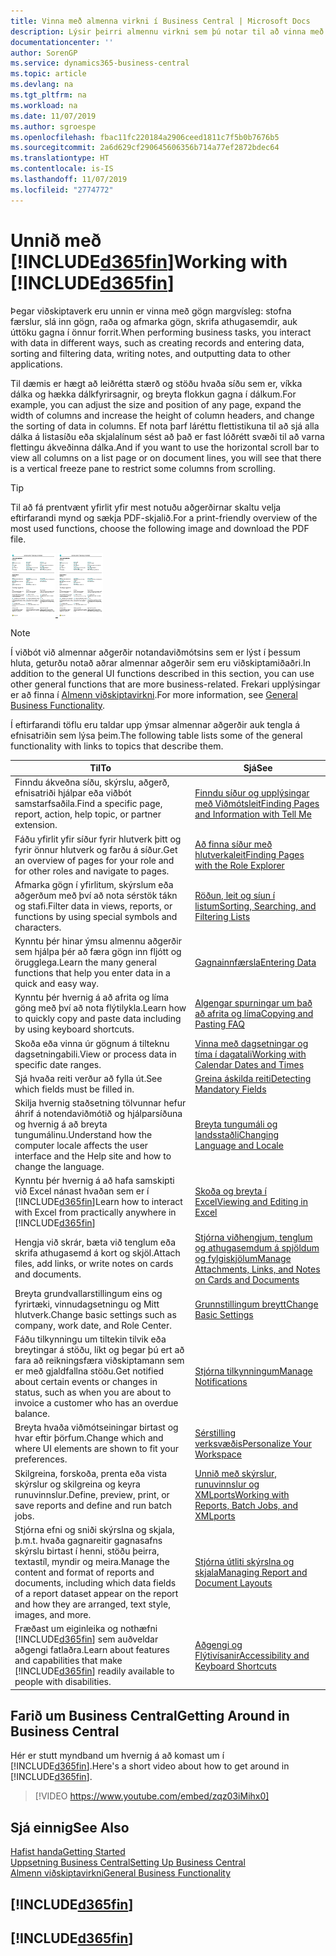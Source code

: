 ```yaml
---
title: Vinna með almenna virkni í Business Central | Microsoft Docs
description: Lýsir þeirri almennu virkni sem þú notar til að vinna með gögn í Business Central, eins og t.d. að færa inn gildi, raða gögnum og breyta yfirliti.
documentationcenter: ''
author: SorenGP
ms.service: dynamics365-business-central
ms.topic: article
ms.devlang: na
ms.tgt_pltfrm: na
ms.workload: na
ms.date: 11/07/2019
ms.author: sgroespe
ms.openlocfilehash: fbac11fc220184a2906ceed1811c7f5b0b7676b5
ms.sourcegitcommit: 2a6d629cf290645606356b714a77ef2872bdec64
ms.translationtype: HT
ms.contentlocale: is-IS
ms.lasthandoff: 11/07/2019
ms.locfileid: "2774772"
---
```

# <a name="working-with-included365finincludesd365fin_mdmd"></a><span data-ttu-id="6f9cd-103">Unnið með [!INCLUDE[d365fin](includes/d365fin_md.md)]</span><span class="sxs-lookup"><span data-stu-id="6f9cd-103">Working with [!INCLUDE[d365fin](includes/d365fin_md.md)]</span></span>
<span data-ttu-id="6f9cd-104">Þegar viðskiptaverk eru unnin er vinna með gögn margvísleg: stofna færslur, slá inn gögn, raða og afmarka gögn, skrifa athugasemdir, auk úttöku gagna í önnur forrit.</span><span class="sxs-lookup"><span data-stu-id="6f9cd-104">When performing business tasks, you interact with data in different ways, such as creating records and entering data, sorting and filtering data, writing notes, and outputting data to other applications.</span></span>

<span data-ttu-id="6f9cd-105">Til dæmis er hægt að leiðrétta stærð og stöðu hvaða síðu sem er, víkka dálka og hækka dálkfyrirsagnir, og breyta flokkun gagna í dálkum.</span><span class="sxs-lookup"><span data-stu-id="6f9cd-105">For example, you can adjust the size and position of any page, expand the width of columns and increase the height of column headers, and change the sorting of data in columns.</span></span> <span data-ttu-id="6f9cd-106">Ef nota þarf láréttu flettistikuna til að sjá alla dálka á listasíðu eða skjalalínum sést að það er fast lóðrétt svæði til að varna flettingu ákveðinna dálka.</span><span class="sxs-lookup"><span data-stu-id="6f9cd-106">And if you want to use the horizontal scroll bar to view all columns on a list page or on document lines, you will see that there is a vertical freeze pane to restrict some columns from scrolling.</span></span>

> [!TIP]
> <span data-ttu-id="6f9cd-107">Til að fá prentvænt yfirlit yfir mest notuðu aðgerðirnar skaltu velja eftirfarandi mynd og sækja PDF-skjalið.</span><span class="sxs-lookup"><span data-stu-id="6f9cd-107">For a print-friendly overview of the most used functions, choose the following image and download the PDF file.</span></span>
>
> <span data-ttu-id="6f9cd-108">[ ![](media/cheat_sheet_inline.png) ](media/cheat_sheet.pdf)</span><span class="sxs-lookup"><span data-stu-id="6f9cd-108">[ ![](media/cheat_sheet_inline.png) ](media/cheat_sheet.pdf)</span></span>

> [!NOTE]
> <span data-ttu-id="6f9cd-109">Í viðbót við almennar aðgerðir notandaviðmótsins sem er lýst í þessum hluta, geturðu notað aðrar almennar aðgerðir sem eru viðskiptamiðaðri.</span><span class="sxs-lookup"><span data-stu-id="6f9cd-109">In addition to the general UI functions described in this section, you can use other general functions that are more business-related.</span></span> <span data-ttu-id="6f9cd-110">Frekari upplýsingar er að finna í [Almenn viðskiptavirkni](ui-across-business-areas.md).</span><span class="sxs-lookup"><span data-stu-id="6f9cd-110">For more information, see [General Business Functionality](ui-across-business-areas.md).</span></span>

<span data-ttu-id="6f9cd-111">Í eftirfarandi töflu eru taldar upp ýmsar almennar aðgerðir auk tengla á efnisatriðin sem lýsa þeim.</span><span class="sxs-lookup"><span data-stu-id="6f9cd-111">The following table lists some of the general functionality with links to topics that describe them.</span></span>

| <span data-ttu-id="6f9cd-112">Til</span><span class="sxs-lookup"><span data-stu-id="6f9cd-112">To</span></span> | <span data-ttu-id="6f9cd-113">Sjá</span><span class="sxs-lookup"><span data-stu-id="6f9cd-113">See</span></span> |
| --- | --- |
|<span data-ttu-id="6f9cd-114">Finndu ákveðna síðu, skýrslu, aðgerð, efnisatriði hjálpar eða viðbót samstarfsaðila.</span><span class="sxs-lookup"><span data-stu-id="6f9cd-114">Find a specific page, report, action, help topic, or partner extension.</span></span> |[<span data-ttu-id="6f9cd-115">Finndu síður og upplýsingar með Viðmótsleit</span><span class="sxs-lookup"><span data-stu-id="6f9cd-115">Finding Pages and Information with Tell Me</span></span>](ui-search.md) |
|<span data-ttu-id="6f9cd-116">Fáðu yfirlit yfir síður fyrir hlutverk þitt og fyrir önnur hlutverk og farðu á síður.</span><span class="sxs-lookup"><span data-stu-id="6f9cd-116">Get an overview of pages for your role and for other roles and navigate to pages.</span></span>|[<span data-ttu-id="6f9cd-117">Að finna síður með hlutverkaleit</span><span class="sxs-lookup"><span data-stu-id="6f9cd-117">Finding Pages with the Role Explorer</span></span>](ui-role-explorer.md)|
| <span data-ttu-id="6f9cd-118">Afmarka gögn í yfirlitum, skýrslum eða aðgerðum með því að nota sérstök tákn og stafi.</span><span class="sxs-lookup"><span data-stu-id="6f9cd-118">Filter data in views, reports, or functions by using special symbols and characters.</span></span> |[<span data-ttu-id="6f9cd-119">Röðun, leit og síun í listum</span><span class="sxs-lookup"><span data-stu-id="6f9cd-119">Sorting, Searching, and Filtering Lists</span></span>](ui-enter-criteria-filters.md) |
|<span data-ttu-id="6f9cd-120">Kynntu þér hinar ýmsu almennu aðgerðir sem hjálpa þér að færa gögn inn fljótt og örugglega.</span><span class="sxs-lookup"><span data-stu-id="6f9cd-120">Learn the many general functions that help you enter data in a quick and easy way.</span></span>|[<span data-ttu-id="6f9cd-121">Gagnainnfærsla</span><span class="sxs-lookup"><span data-stu-id="6f9cd-121">Entering Data</span></span>](ui-enter-data.md)|
|<span data-ttu-id="6f9cd-122">Kynntu þér hvernig á að afrita og líma göng með því að nota flýtilykla.</span><span class="sxs-lookup"><span data-stu-id="6f9cd-122">Learn how to quickly copy and paste data including by using keyboard shortcuts.</span></span>|[<span data-ttu-id="6f9cd-123">Algengar spurningar um það að afrita og líma</span><span class="sxs-lookup"><span data-stu-id="6f9cd-123">Copying and Pasting FAQ</span></span>](ui-copy-paste.md)|
| <span data-ttu-id="6f9cd-124">Skoða eða vinna úr gögnum á tilteknu dagsetningabili.</span><span class="sxs-lookup"><span data-stu-id="6f9cd-124">View or process data in specific date ranges.</span></span> |[<span data-ttu-id="6f9cd-125">Vinna með dagsetningar og tíma í dagatali</span><span class="sxs-lookup"><span data-stu-id="6f9cd-125">Working with Calendar Dates and Times</span></span>](ui-enter-date-ranges.md) |
| <span data-ttu-id="6f9cd-126">Sjá hvaða reiti verður að fylla út.</span><span class="sxs-lookup"><span data-stu-id="6f9cd-126">See which fields must be filled in.</span></span> |[<span data-ttu-id="6f9cd-127">Greina áskilda reiti</span><span class="sxs-lookup"><span data-stu-id="6f9cd-127">Detecting Mandatory Fields</span></span>](ui-mandatory-fields.md) |
|<span data-ttu-id="6f9cd-128">Skilja hvernig staðsetning tölvunnar hefur áhrif á notendaviðmótið og hjálparsíðuna og hvernig á að breyta tungumálinu.</span><span class="sxs-lookup"><span data-stu-id="6f9cd-128">Understand how the computer locale affects the user interface and the Help site and how to change the language.</span></span>|[<span data-ttu-id="6f9cd-129">Breyta tungumáli og landsstaðli</span><span class="sxs-lookup"><span data-stu-id="6f9cd-129">Changing Language and Locale</span></span>](about-locale-language.md)|
|<span data-ttu-id="6f9cd-130">Kynntu þér hvernig á að hafa samskipti við Excel nánast hvaðan sem er í [!INCLUDE[d365fin](includes/d365fin_md.md)]</span><span class="sxs-lookup"><span data-stu-id="6f9cd-130">Learn how to interact with Excel from practically anywhere in [!INCLUDE[d365fin](includes/d365fin_md.md)]</span></span>|[<span data-ttu-id="6f9cd-131">Skoða og breyta í Excel</span><span class="sxs-lookup"><span data-stu-id="6f9cd-131">Viewing and Editing in Excel</span></span>](across-work-with-excel.md)|
|<span data-ttu-id="6f9cd-132">Hengja við skrár, bæta við tenglum eða skrifa athugasemd á kort og skjöl.</span><span class="sxs-lookup"><span data-stu-id="6f9cd-132">Attach files, add links, or write notes on cards and documents.</span></span>|[<span data-ttu-id="6f9cd-133">Stjórna viðhengjum, tenglum og athugasemdum á spjöldum og fylgiskjölum</span><span class="sxs-lookup"><span data-stu-id="6f9cd-133">Manage Attachments, Links, and Notes on Cards and Documents</span></span>](ui-how-add-link-to-record.md)|
| <span data-ttu-id="6f9cd-134">Breyta grundvallarstillingum eins og fyrirtæki, vinnudagsetningu og Mitt hlutverk.</span><span class="sxs-lookup"><span data-stu-id="6f9cd-134">Change basic settings such as company, work date, and Role Center.</span></span> |[<span data-ttu-id="6f9cd-135">Grunnstillingum breytt</span><span class="sxs-lookup"><span data-stu-id="6f9cd-135">Change Basic Settings</span></span>](ui-change-basic-settings.md) |
|<span data-ttu-id="6f9cd-136">Fáðu tilkynningu um tiltekin tilvik eða breytingar á stöðu, líkt og þegar þú ert að fara að reikningsfæra viðskiptamann sem er með gjaldfallna stöðu.</span><span class="sxs-lookup"><span data-stu-id="6f9cd-136">Get notified about certain events or changes in status, such as when you are about to invoice a customer who has an overdue balance.</span></span>|[<span data-ttu-id="6f9cd-137">Stjórna tilkynningum</span><span class="sxs-lookup"><span data-stu-id="6f9cd-137">Manage Notifications</span></span>](ui-smart-notifications.md)|
| <span data-ttu-id="6f9cd-138">Breyta hvaða viðmótseiningar birtast og hvar eftir þörfum.</span><span class="sxs-lookup"><span data-stu-id="6f9cd-138">Change which and where UI elements are shown to fit your preferences.</span></span>|[<span data-ttu-id="6f9cd-139">Sérstilling verksvæðis</span><span class="sxs-lookup"><span data-stu-id="6f9cd-139">Personalize Your Workspace</span></span>](ui-personalization-user.md) |
|<span data-ttu-id="6f9cd-140">Skilgreina, forskoða, prenta eða vista skýrslur og skilgreina og keyra runuvinnslur.</span><span class="sxs-lookup"><span data-stu-id="6f9cd-140">Define, preview, print, or save reports and define and run batch jobs.</span></span>|[<span data-ttu-id="6f9cd-141">Unnið með skýrslur, runuvinnslur og XMLports</span><span class="sxs-lookup"><span data-stu-id="6f9cd-141">Working with Reports, Batch Jobs, and XMLports</span></span>](ui-work-report.md)|
| <span data-ttu-id="6f9cd-142">Stjórna efni og sniði skýrslna og skjala, þ.m.t. hvaða gagnareitir gagnasafns skýrslu birtast í henni, stöðu þeirra, textastíl, myndir og meira.</span><span class="sxs-lookup"><span data-stu-id="6f9cd-142">Manage the content and format of reports and documents, including which data fields of a report dataset appear on the report and how they are arranged, text style, images, and more.</span></span>|[<span data-ttu-id="6f9cd-143">Stjórna útliti skýrslna og skjala</span><span class="sxs-lookup"><span data-stu-id="6f9cd-143">Managing Report and Document Layouts</span></span>](ui-manage-report-layouts.md) |
|<span data-ttu-id="6f9cd-144">Fræðast um eiginleika og nothæfni [!INCLUDE[d365fin](includes/d365fin_md.md)] sem auðveldar aðgengi fatlaðra.</span><span class="sxs-lookup"><span data-stu-id="6f9cd-144">Learn about features and capabilities that make [!INCLUDE[d365fin](includes/d365fin_md.md)] readily available to people with disabilities.</span></span>|[<span data-ttu-id="6f9cd-145">Aðgengi og Flýtivísanir</span><span class="sxs-lookup"><span data-stu-id="6f9cd-145">Accessibility and Keyboard Shortcuts</span></span>](ui-accessibility.md)|

## <a name="getting-around-in-business-central"></a><span data-ttu-id="6f9cd-146">Farið um Business Central</span><span class="sxs-lookup"><span data-stu-id="6f9cd-146">Getting Around in Business Central</span></span>
<span data-ttu-id="6f9cd-147">Hér er stutt myndband um hvernig á að komast um í [!INCLUDE[d365fin](includes/d365fin_md.md)].</span><span class="sxs-lookup"><span data-stu-id="6f9cd-147">Here's a short video about how to get around in [!INCLUDE[d365fin](includes/d365fin_md.md)].</span></span>

> [!VIDEO https://www.youtube.com/embed/zqz03iMihx0]

## <a name="see-also"></a><span data-ttu-id="6f9cd-148">Sjá einnig</span><span class="sxs-lookup"><span data-stu-id="6f9cd-148">See Also</span></span>
[<span data-ttu-id="6f9cd-149">Hafist handa</span><span class="sxs-lookup"><span data-stu-id="6f9cd-149">Getting Started</span></span>](product-get-started.md)  
[<span data-ttu-id="6f9cd-150">Uppsetning Business Central</span><span class="sxs-lookup"><span data-stu-id="6f9cd-150">Setting Up Business Central</span></span>](setup.md)  
[<span data-ttu-id="6f9cd-151">Almenn viðskiptavirkni</span><span class="sxs-lookup"><span data-stu-id="6f9cd-151">General Business Functionality</span></span>](ui-across-business-areas.md)  

## [!INCLUDE[d365fin](includes/free_trial_md.md)]  
## [!INCLUDE[d365fin](includes/training_link_md.md)]
